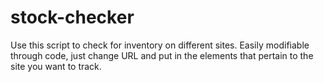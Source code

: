 # stock-checker
Use this script to check for inventory on different sites. Easily modifiable through code, just change URL and put in the elements that pertain to the site you want to track.
